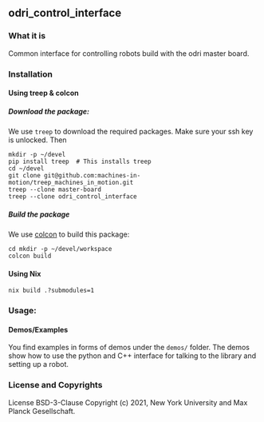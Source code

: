 odri_control_interface
----------------------

### What it is

Common interface for controlling robots build with the odri master board.

### Installation

#### Using treep & colcon

##### Download the package:

We use `treep` to download the required packages. Make sure your ssh key is unlocked. Then

```
mkdir -p ~/devel
pip install treep  # This installs treep
cd ~/devel
git clone git@github.com:machines-in-motion/treep_machines_in_motion.git
treep --clone master-board
treep --clone odri_control_interface 
```

##### Build the package

We use [colcon](https://github.com/machines-in-motion/machines-in-motion.github.io/wiki/use_colcon)
to build this package:
```
cd mkdir -p ~/devel/workspace
colcon build
```

#### Using Nix

```
nix build .?submodules=1
```

### Usage:

#### Demos/Examples

You find examples in forms of demos under the `demos/` folder. The demos show how to use the python and C++ interface for talking to the library and setting up a robot.

### License and Copyrights

License BSD-3-Clause
Copyright (c) 2021, New York University and Max Planck Gesellschaft.
